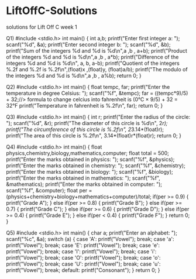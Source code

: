 # LiftOffC-Solutions
solutions for Lift Off C week 1

Q1)
#include <stdio.h>
int main()
{
int a,b;
printf("Enter first integer a: ");
scanf("%d", &a);
printf("Enter second integer b: ");
scanf("%d", &b);
printf("Sum of the integers %d and %d is %d\n",a ,b , a+b);
printf("Product of the integers %d and %d is %d\n",a ,b , a*b);
printf("Difference of the integers %d and %d is %d\n", a, b, a-b);
printf("Quotient of the integers %.2f and %.2f is %.2f\n",(float)x ,(float)y,
(float)a/b);
printf("The modulo of the integers %d and %d is %d\n",a ,b , a%b);
return 0;
}


Q2)
#include <stdio.h>
int main()
{
float tempc, far;
printf("Enter the temperature in degree Celsius: ");
scanf("%f", &tempc);
far = ((tempc*9)/5) + 32;//> formula to change celcius into fahrenheit is (0°C ×
9/5) + 32 = 32°F
printf("Temperature in fahrenheit is %.2f\n", far);
return 0;
}


Q3)
#include <stdio.h>
int main()
{
int r;
printf("Enter the radius of the circle: ");
scanf("%d", &r);
printf("The diameter of this circle is %d\n", 2*r);
printf("The circumference of this circle is %.2f\n", 2*3.14*(float)r);
printf("The area of this circle is %.2f\n", 3.14*(float)r*(float)r);
return 0;
}


Q4)
#include <stdio.h>
int main()
{
float physics,chemistry,biology,mathematics,computer;
float total = 500;
printf("Enter the marks obtained in physics: ");
scanf("%f", &physics);
printf("Enter the marks obtained in chemistry: ");
scanf("%f", &chemistry);
printf("Enter the marks obtained in biology: ");
scanf("%f", &biology);
printf("Enter the marks obtained in mathematics: ");
scanf("%f", &mathematics);
printf("Enter the marks obtained in computer: ");
scanf("%f", &computer);
float per = (physics+chemistry+biology+mathematics+computer)/total;
if(per >= 0.9)
{
printf("Grade A");
} else if(per >= 0.8)
{
printf("Grade B");
} else if(per >= 0.7)
{
printf("Grade C");
} else if(per >= 0.6)
{
printf("Grade D");
} else if(per >= 0.4)
{
printf("Grade E");
} else if(per < 0.4)
{
printf("Grade F");
}
return 0;
}



Q5)
#include <stdio.h>
int main()
{
char a;
printf("Enter an alphabet: ");
scanf("%c", &a);
switch (a) {
case 'A':
printf("Vowel");
break;
case 'a':
printf("Vowel");
break;
case 'E':
printf("Vowel");
break;
case 'e':
printf("Vowel");
break;
case 'I':
printf("Vowel");
break;
case 'i':
printf("Vowel");
break;
case 'O':
printf("Vowel");
break;
case 'o':
printf("Vowel");
break;
case 'U':
printf("Vowel");
break;
case 'u':
printf("Vowel");
break;
default:
printf("Consonant");
}
return 0;
}




